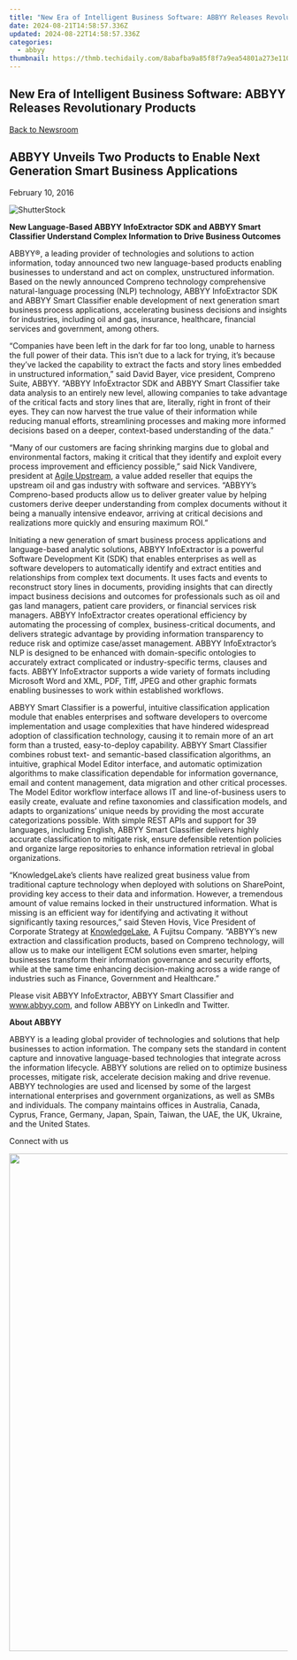 ```yaml
---
title: "New Era of Intelligent Business Software: ABBYY Releases Revolutionary Products"
date: 2024-08-21T14:58:57.336Z
updated: 2024-08-22T14:58:57.336Z
categories:
  - abbyy
thumbnail: https://thmb.techidaily.com/8abafba9a85f8f7a9ea54801a273e110b7cee0bf022a9217ff3a409cbc876b2b.jpg
---
```


## New Era of Intelligent Business Software: ABBYY Releases Revolutionary Products

[Back to Newsroom](https://tools.techidaily.com/abbyy/products/)

## ABBYY Unveils Two Products to Enable Next Generation Smart Business Applications

February 10, 2016

![ShutterStock](https://content.abbyy.com/-/media/project/abbyy/abbyy/branchtemplates/shutterstock_1272462163_1296-x-729.jpg?h=729&iar=0&w=1296)

**New Language-Based ABBYY InfoExtractor SDK and ABBYY Smart Classifier Understand Complex Information to Drive Business Outcomes**

ABBYY®, a leading provider of technologies and solutions to action information, today announced two new language-based products enabling businesses to understand and act on complex, unstructured information. Based on the newly announced Compreno technology comprehensive natural-language processing (NLP) technology, ABBYY InfoExtractor SDK and ABBYY Smart Classifier enable development of next generation smart business process applications, accelerating business decisions and insights for industries, including oil and gas, insurance, healthcare, financial services and government, among others.

“Companies have been left in the dark for far too long, unable to harness the full power of their data. This isn’t due to a lack for trying, it’s because they’ve lacked the capability to extract the facts and story lines embedded in unstructured information,” said David Bayer, vice president, Compreno Suite, ABBYY. “ABBYY InfoExtractor SDK and ABBYY Smart Classifier take data analysis to an entirely new level, allowing companies to take advantage of the critical facts and story lines that are, literally, right in front of their eyes. They can now harvest the true value of their information while reducing manual efforts, streamlining processes and making more informed decisions based on a deeper, context-based understanding of the data.”

“Many of our customers are facing shrinking margins due to global and environmental factors, making it critical that they identify and exploit every process improvement and efficiency possible,” said Nick Vandivere, president at [Agile Upstream](http://agileupstream.com/), a value added reseller that equips the upstream oil and gas industry with software and services. “ABBYY’s Compreno-based products allow us to deliver greater value by helping customers derive deeper understanding from complex documents without it being a manually intensive endeavor, arriving at critical decisions and realizations more quickly and ensuring maximum ROI.”

Initiating a new generation of smart business process applications and language-based analytic solutions, ABBYY InfoExtractor is a powerful Software Development Kit (SDK) that enables enterprises as well as software developers to automatically identify and extract entities and relationships from complex text documents. It uses facts and events to reconstruct story lines in documents, providing insights that can directly impact business decisions and outcomes for professionals such as oil and gas land managers, patient care providers, or financial services risk managers. ABBYY InfoExtractor creates operational efficiency by automating the processing of complex, business-critical documents, and delivers strategic advantage by providing information transparency to reduce risk and optimize case/asset management. ABBYY InfoExtractor’s NLP is designed to be enhanced with domain-specific ontologies to accurately extract complicated or industry-specific terms, clauses and facts. ABBYY InfoExtractor supports a wide variety of formats including Microsoft Word and XML, PDF, Tiff, JPEG and other graphic formats enabling businesses to work within established workflows.

ABBYY Smart Classifier is a powerful, intuitive classification application module that enables enterprises and software developers to overcome implementation and usage complexities that have hindered widespread adoption of classification technology, causing it to remain more of an art form than a trusted, easy-to-deploy capability. ABBYY Smart Classifier combines robust text- and semantic-based classification algorithms, an intuitive, graphical Model Editor interface, and automatic optimization algorithms to make classification dependable for information governance, email and content management, data migration and other critical processes. The Model Editor workflow interface allows IT and line-of-business users to easily create, evaluate and refine taxonomies and classification models, and adapts to organizations’ unique needs by providing the most accurate categorizations possible. With simple REST APIs and support for 39 languages, including English, ABBYY Smart Classifier delivers highly accurate classification to mitigate risk, ensure defensible retention policies and organize large repositories to enhance information retrieval in global organizations.

“KnowledgeLake’s clients have realized great business value from traditional capture technology when deployed with solutions on SharePoint, providing key access to their data and information. However, a tremendous amount of value remains locked in their unstructured information. What is missing is an efficient way for identifying and activating it without significantly taxing resources,” said Steven Hovis, Vice President of Corporate Strategy at [KnowledgeLake](https://www.knowledgelake.com/), A Fujitsu Company. “ABBYY’s new extraction and classification products, based on Compreno technology, will allow us to make our intelligent ECM solutions even smarter, helping businesses transform their information governance and security efforts, while at the same time enhancing decision-making across a wide range of industries such as Finance, Government and Healthcare.”

Please visit ABBYY InfoExtractor, ABBYY Smart Classifier and www.abbyy.com, and follow ABBYY on LinkedIn and Twitter.

**About ABBYY**

ABBYY is a leading global provider of technologies and solutions that help businesses to action information. The company sets the standard in content capture and innovative language-based technologies that integrate across the information lifecycle. ABBYY solutions are relied on to optimize business processes, mitigate risk, accelerate decision making and drive revenue. ABBYY technologies are used and licensed by some of the largest international enterprises and government organizations, as well as SMBs and individuals. The company maintains offices in Australia, Canada, Cyprus, France, Germany, Japan, Spain, Taiwan, the UAE, the UK, Ukraine, and the United States.

  
Connect with us

<ins class="adsbygoogle"
     style="display:block"
     data-ad-format="autorelaxed"
     data-ad-client="ca-pub-7571918770474297"
     data-ad-slot="1223367746"></ins>



<ins class="adsbygoogle"
     style="display:block"
     data-ad-client="ca-pub-7571918770474297"
     data-ad-slot="8358498916"
     data-ad-format="auto"
     data-full-width-responsive="true"></ins>

<!-- affiliate ads begin -->
<a href="https://tinyland.pxf.io/c/5597632/1793214/19135" target="_top" id="1793214"><img src="//a.impactradius-go.com/display-ad/19135-1793214" border="0" alt="" width="900" height="900"/></a><img height="0" width="0" src="https://imp.pxf.io/i/5597632/1793214/19135" style="position:absolute;visibility:hidden;" border="0" />
<!-- affiliate ads end -->